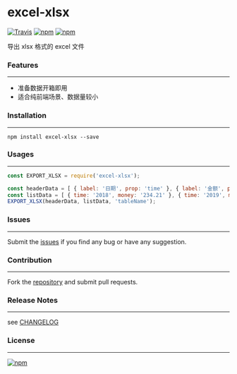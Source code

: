 excel-xlsx
==========================

[![Travis](https://img.shields.io/travis/ybg555/excel-xlsx.svg)](https://travis-ci.org/ybg555/excel-xlsx) [![npm](https://img.shields.io/npm/dm/excel-xlsx.svg)](https://www.npmjs.com/package/excel-xlsx) [![npm](https://img.shields.io/npm/v/excel-xlsx.svg)](https://www.npmjs.com/package/excel-xlsx)

导出 xlsx 格式的 excel 文件


### Features

---

* 准备数据开箱即用
* 适合纯前端场景、数据量较小


### Installation

---

```shell
npm install excel-xlsx --save
```


### Usages

---

```js
const EXPORT_XLSX = require('excel-xlsx');

const headerData = [ { label: '日期', prop: 'time' }, { label: '金额', prop: 'money' } ];
const listData = [ { time: '2018', money: '234.21' }, { time: '2019', money: '1234.21' } ];
EXPORT_XLSX(headerData, listData, 'tableName');
```

### Issues

---

Submit the [issues](https://github.com/ybg555/excel-xlsx/issues) if you find any bug or have any suggestion.


### Contribution

---

Fork the [repository](https://github.com/ybg555/excel-xlsx) and submit pull requests.


### Release Notes

---

see [CHANGELOG](https://github.com/ybg555/excel-xlsx/blob/master/CHANGELOG.md)


### License

---

[![npm](https://img.shields.io/npm/l/excel-xlsx.svg)]()

